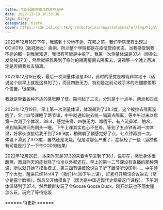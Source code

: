 ```yaml
---
title: 与新冠肺炎搏斗的那些日子
date: 2022-12-19 18:53:30
tags: Diary
categories: Diary
cover: https://cdn.bilicdn.tk/gh/Vikutorika/newassets@master/img/Fight-against-COVID19/coronavirus.png
---
```


2022年12月18日下午，我感到十分地不适，在那之前，我们学院里有出现过COVID19（新冠肺炎）病例，所以整个学院都是在疫情管控状态，当我感受到我不适的那一刻我就知道，我很有可能是中招了。我第一次测量体温是37.4（刚刚过发烧线37.3），然后就把我丢到了临时的隔离房间去隔离去，说观察一个晚上再决定是否把我拉去隔离。

2022年12月18日晚，最后一次测量体温是38.1，此时的感觉是喉咙非常地干（话说这个自早上就是这样的了），而且四肢无力，特别是之前动过手术的左腿膝盖那个位置，很酸痛。

我就是带着各种不适的感觉睡了觉，期间起了三次，分别是十一点半、两点和四点

2022年12月19日，早上第一次测量体温，体温飙到了38.3度，这个被拉去隔离没跑了，早上四节课睡了两节课，中午就通知说去统一隔离点隔离，等中午过来以后第一次测了个体温，38.4，感觉头痛、四肢无力、喉咙干、有点流鼻涕、怕冷，来到隔离房间先倒头一睡，下午上课其实也心不在焉。等到了五点钟再测一次体温，好家伙直接给我干到了38.9度，稍微躺了躺感觉好了点，七点钟再测一次，体温下滑到了37.3度，虽然还是发烧，但是没那么严重了，症状轻了一些（当然也有可能是打了一下午COD的结果）

2022年12月20日，本来昨天是37.3的来着今早又到了38.1，说实在，感觉身体很酸痛，而且昨天的症状除了怕冷以外都还在，早上的第一二节课没有直播的那种网课，所以就开始了摸鱼模式，第三四节课概论说白了听了跟没听没区别。。。中午睡了个大觉，醒来已经14:44了（我们14:30下午上课），赶紧打开腾讯会议进去（至少是露个脸嘛），然后又开始摸鱼了（因为是中国近现代史纲要这门课程），下午测体温降到了37.4，然后跟群友玩了会Goose Goose Duck，刚开始玩也不同太懂怎么玩，玩完了等待吃饭

====== 待更新 ======
